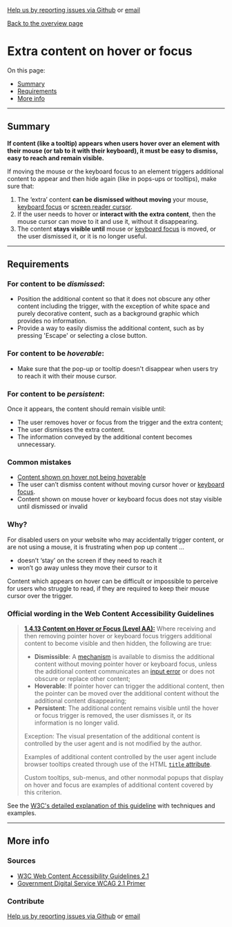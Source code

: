 [Help us by reporting issues via Github](https://github.com/theappbusiness/accessibility-guidelines) or [email](mailto:jeanfrancois@theappbusiness.com)

[Back to the overview page](./../README.md)

# Extra content on hover or focus

On this page:
* [Summary](#summary)
* [Requirements](#requirements)
* [More info](#more-info)

---

## Summary

**If content (like a tooltip) appears when users hover over an element with their mouse (or tab to it with their keyboard), it must be easy to dismiss, easy to reach and remain visible.**

If moving the mouse or the keyboard focus to an element triggers additional content to appear and then hide again (like in pops-ups or tooltips), make sure that:

1. The ‘extra’ content **can be dismissed without moving** your mouse, [keyboard focus](./definitions.md#keyboard-focus) or [screen reader cursor](https://www.youtube.com/watch?v=Jao3s_CwdRU&list=PLNYkxOF6rcICWx0C9LVWWVqvHlYJyqw7g&index=10&t=2m04s).
2. If the user needs to hover or **interact with the extra content**, then the mouse cursor can move to it and use it, without it disappearing. 
3. The content **stays visible until** mouse or [keyboard focus](./definitions.md#keyboard-focus) is moved, or the user dismissed it, or it is no longer useful.

---

## Requirements

### For content to be *dismissed*:

* Position the additional content so that it does not obscure any other content including the trigger, with the exception of white space and purely decorative content, such as a background graphic which provides no information.
* Provide a way to easily dismiss the additional content, such as by pressing 'Escape' or selecting a close button.

### For content to be *hoverable*:

* Make sure that the pop-up or tooltip doesn't disappear when users try to reach it with their mouse cursor.

### For content to be *persistent*:

Once it appears, the content should remain visible until:

* The user removes hover or focus from the trigger and the extra content;
* The user dismisses the extra content.
* The information conveyed by the additional content becomes unnecessary.

### Common mistakes

* [Content shown on hover not being hoverable](https://www.w3.org/WAI/WCAG21/Techniques/failures/F95)
* The user can’t dismiss content without moving cursor hover or [keyboard focus](./definitions.md#keyboard-focus).
* Content shown on mouse hover or keyboard focus does not stay visible until dismissed or invalid

### Why?

For disabled users on your website who may accidentally trigger content, or are not using a mouse, it is frustrating when pop up content ...
* doesn’t ‘stay’ on the screen if they need to reach it
* won’t go away unless they move their cursor to it

Content which appears on hover can be difficult or impossible to perceive for users who struggle to read, if they are required to keep their mouse cursor over the trigger.

### Official wording in the Web Content Accessibility Guidelines

> [**1.4.13 Content on Hover or Focus (Level AA):**](https://www.w3.org/WAI/WCAG21/Understanding/content-on-hover-or-focus.html) Where receiving and then removing pointer hover or keyboard focus triggers additional content to become visible and then hidden, the following are true:
>
> * **Dismissible**: A [mechanism](https://www.w3.org/WAI/WCAG21/Understanding/content-on-hover-or-focus.html#dfn-mechanism) is available to dismiss the additional content without moving pointer hover or keyboard focus, unless the additional content communicates an [input error](https://www.w3.org/WAI/WCAG21/Understanding/content-on-hover-or-focus.html#dfn-input-error) or does not obscure or replace other content;
> * **Hoverable**: If pointer hover can trigger the additional content, then the pointer can be moved over the additional content without the additional content disappearing;
> * **Persistent**: The additional content remains visible until the hover or focus trigger is removed, the user dismisses it, or its information is no longer valid.
> 
> Exception: The visual presentation of the additional content is controlled by the user agent and is not modified by the author.
> 
> Examples of additional content controlled by the user agent include browser tooltips created through use of the HTML [`title` attribute](https://www.w3.org/TR/html/dom.html#the-title-attribute).
> 
> Custom tooltips, sub-menus, and other nonmodal popups that display on hover and focus are examples of additional content covered by this criterion.

See the [W3C's detailed explanation of this guideline](https://www.w3.org/WAI/WCAG21/Understanding/content-on-hover-or-focus.html) with techniques and examples.

---

## More info

### Sources

* [W3C Web Content Accessibility Guidelines 2.1](https://www.w3.org/TR/WCAG21/)
* [Government Digital Service WCAG 2.1 Primer](https://alphagov.github.io/wcag-primer/)

### Contribute

[Help us by reporting issues via Github](https://github.com/theappbusiness/accessibility-guidelines) or [email](mailto:jeanfrancois@theappbusiness.com)